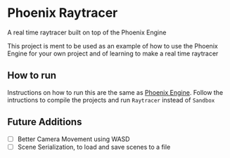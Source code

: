 # Phoenix Raytracer

A real time raytracer built on top of the Phoenix Engine

This project is ment to be used as an example of how to use the Phoenix Engine for your own project and of learning to make a real time raytracer

## How to run

Instructions on how to run this are the same as [Phoenix Engine](https://github.com/thez0ne/Phoenix-Engine/). Follow the intructions to compile the projects and run `Raytracer` instead of `Sandbox`

## Future Additions

- [ ] Better Camera Movement using WASD
- [ ] Scene Serialization, to load and save scenes to a file
